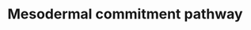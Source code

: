 ---
annotations:
- id: PW:0000004
  parent: regulatory pathway
  type: Pathway Ontology
  value: regulatory pathway
authors:
- Mkutmon
- Elisa
- Eweitz
description: 'Model depicting mesodermal specification based on the literature and
  highly enriched gene expression profiles via comparison across dozens of independent
  induced and embryonic pluripotent stem cell lines, following differentiation to
  multiple lineages (ectoderm, mesoderm, endoderm, embryoid body). The underlying
  genomic data can be obtained from:  https://www.synapse.org/#!Synapse:syn1773109'
last-edited: 2021-05-21
organisms:
- Bos taurus
redirect_from:
- /index.php/Pathway:WP3183
- /instance/WP3183
- /instance/WP3183_rr117550
revision: r117550
schema-jsonld:
- '@context': https://schema.org/
  '@id': https://wikipathways.github.io/pathways/WP3183.html
  '@type': Dataset
  creator:
    '@type': Organization
    name: WikiPathways
  description: 'Model depicting mesodermal specification based on the literature and
    highly enriched gene expression profiles via comparison across dozens of independent
    induced and embryonic pluripotent stem cell lines, following differentiation to
    multiple lineages (ectoderm, mesoderm, endoderm, embryoid body). The underlying
    genomic data can be obtained from:  https://www.synapse.org/#!Synapse:syn1773109'
  keywords:
  - AXIN2
  - DLL1
  - FGF8
  - FZD4
  - FZD5
  - FZD8
  - HES7
  - LATS1
  - LEFTY1
  - LEFTY2
  - MIXL1
  - NANOG
  - NFE2L2
  - POU5F1
  - SMAD6
  - SOX17
  - SOX2
  - TBX6
  - bta-mir-302c
  license: CC0
  name: Mesodermal commitment pathway
seo: CreativeWork
title: Mesodermal commitment pathway
wpid: WP3183
---